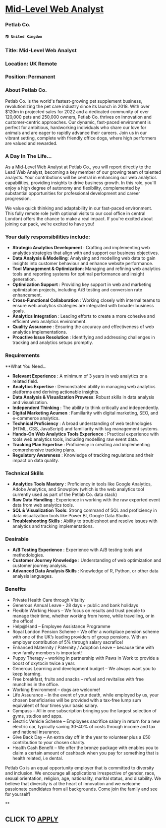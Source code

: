 # [Mid-Level Web Analyst](https://www.remotewlb.com/apply/mid-level-web-analyst)  
### Petlab Co.  
#### `🌎 United Kingdom`  

### Title: Mid-Level Web Analyst

### Location: UK Remote

### Position: Permanent

### About Petlab Co.

Petlab Co. is the world's fastest-growing pet supplement business, revolutionizing the pet care industry since its launch in 2018. With over $120m in projected sales for 2022 and a dedicated community of over 120,000 pets and 250,000 owners, Petlab Co. thrives on innovation and customer-centric approaches. Our dynamic, fast-paced environment is perfect for ambitious, hardworking individuals who share our love for animals and are eager to rapidly advance their careers. Join us in our vibrant setting, complete with friendly office dogs, where high performers are valued and rewarded.

### A Day In The Life…

As a Mid-Level Web Analyst at Petlab Co., you will report directly to the Lead Web Analyst, becoming a key member of our growing team of talented analysts. Your contributions will be central in enhancing our web analytics capabilities, providing insights to drive business growth. In this role, you'll enjoy a high degree of autonomy and flexibility, complemented by substantial opportunities for professional development and career progression.

We value quick thinking and adaptability in our fast-paced environment. This fully remote role (with optional visits to our cool office in central London) offers the chance to make a real impact. If you're excited about joining our pack, we're excited to have you!

### Your daily responsibilities include:

  *  **Strategic Analytics Development** : Crafting and implementing web analytics strategies that align with and support our business objectives.
  *  **Data Analysis & Modelling**: Analysing and modelling web data to gain insights into customer behaviour and enhance website performance.
  *  **Tool Management & Optimization**: Managing and refining web analytics tools and reporting systems for optimal performance and insight generation.
  *  **Optimization Support** : Providing key support in web and marketing optimization projects, including A/B testing and conversion rate enhancement.
  *  **Cross-Functional Collaboration** : Working closely with internal teams to ensure web analytics strategies are integrated with broader business goals.
  *  **Analytics Integration** : Leading efforts to create a more cohesive and efficient web analytics environment.
  *  **Quality Assurance** : Ensuring the accuracy and effectiveness of web analytics implementations.
  *  **Proactive Issue Resolution** : Identifying and addressing challenges in tracking and analytics setups promptly.

### Requirements

 **What You Need…

  *  **Relevant Experience** : A minimum of 3 years in web analytics or a related field.
  *  **Analytics Expertise** : Demonstrated ability in managing web analytics platforms and deriving actionable insights.
  *  **Data Analysis & Visualization Prowess**: Robust skills in data analysis and visualization.
  *  **Independent Thinking** : The ability to think critically and independently.
  *  **Digital Marketing Acumen** : Familiarity with digital marketing, SEO, and e-commerce analytics.
  *  **Technical Proficiency** : A broad understanding of web technologies (HTML, CSS, JavaScript) and familiarity with tag management systems. 
  * **Hands-On Web Analytics Tools Experience** : Practical experience with tools web analytics tools, including modelling raw event data.
  *  **Tracking Plan Expertise** : Proficiency in creating and implementing comprehensive tracking plans.
  *  **Regulatory Awareness** : Knowledge of tracking regulations and their impact on data quality.

### Technical Skills

  *  **Analytics Tools Mastery** : Proficiency in tools like Google Analytics, Adobe Analytics, and Snowplow (which is the web analytics tool currently used as part of the Petlab Co. data stack)
  *  **Raw Data Handling** : Experience in working with the raw exported event data from web analytics tools.
  *  **SQL & Visualization Tools**: Strong command of SQL and proficiency in data visualization tools like Power BI, Google Data Studio.
  *  **Troubleshooting Skills** : Ability to troubleshoot and resolve issues with analytics and tracking implementations.

### Desirable

  *  **A/B Testing Experience** : Experience with A/B testing tools and methodologies.
  *  **Customer Journey Knowledge** : Understanding of web optimization and customer journey analysis.
  *  **Advanced Data Analysis Skills** : Knowledge of R, Python, or other data analysis languages.

### Benefits

  * Private Health Care through Vitality
  * Generous Annual Leave - 28 days + public and bank holidays
  * Flexible Working Hours – We focus on results and trust people to manage their time, whether working from home, while travelling, or in the office!
  * Help@Hand – Employee Assistance Programme
  * Royal London Pension Scheme – We offer a workplace pension scheme with one of the UK’s leading providers of group pensions. With an employer contribution of 5% through salary sacrafice!
  * Enhanced Maternity / Paternity / Adoption Leave – because time with new family members is important!
  * Puppy Therapy – working in partnership with Paws in Work to provide a boost of oxytocin twice a year.
  * Generous Learning and development budget – We always want you to keep learning.
  * Free breakfast, fruits and snacks – refuel and revitalise with free munchies in the office.
  * Working Environment – dogs are welcome!
  * Life Assurance – In the event of your death, while employed by us, your chosen beneficiaries will be provided with a tax-free lump sum equivalent of four times your basic salary.
  * Gympass – All in one subscription bringing you the largest selection of gyms, studios and apps.
  * Electric Vehicle Scheme – Employees sacrifice salary in return for a new electric car, typically saving 30-40% of costs through income and tax and national insurance. 
  * Give Back Day – An extra day off in the year to volunteer plus a £50 contribution to your chosen charity. 
  * Health Cash Benefit – We offer the bronze package with enables you to claim a certain amount of cashback when you pay for something that is health related, i.e dental.

Petlab Co is an equal opportunity employer that is committed to diversity and inclusion. We encourage all applications irrespective of gender, race, sexual orientation, religion, age, nationality, marital status, and disability. We believe that diversity is at the heart of innovation and we welcome passionate candidates from all backgrounds. Come join the family and see for yourself!

**

  
## CLICK TO [APPLY](https://www.remotewlb.com/apply/mid-level-web-analyst)

